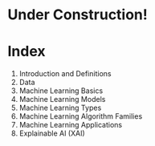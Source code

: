 # Under Construction!
# Index

1. Introduction and Definitions
2. Data
3. Machine Learning Basics
4. Machine Learning Models
5. Machine Learning Types
6. Machine Learning Algorithm Families
7. Machine Learning Applications
8. Explainable AI (XAI)